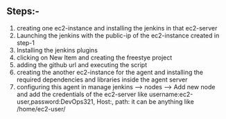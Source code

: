## Steps:-
1. creating one ec2-instance and installing the jenkins in that ec2-server 
2. Launching the jenkins with the public-ip of the ec2-instance created in step-1
3. Installing the jenkins plugins
4. clicking on New Item and creating the freestye project
5. adding the github url and executing the script
6. creating the another ec2-instance for the agent and installing the required dependencies and libraries inside the agent server
7. configuring this agent in manage jenkins --> nodes --> Add new node and add the credentials of the ec2-server like username:ec2-user,password:DevOps321, Host:<PrivateIp-of-agent-server>, path: it can be anything like /home/ec2-user/<anyfilename>